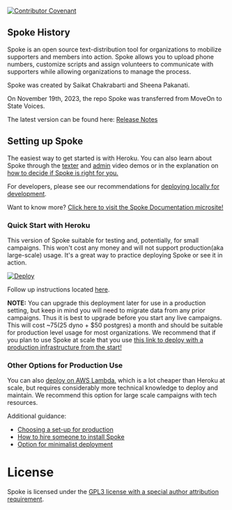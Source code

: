 [![Contributor Covenant](https://img.shields.io/badge/Contributor%20Covenant-v1.4%20adopted-ff69b4.svg)](CODE_OF_CONDUCT.md)

## Spoke History

Spoke is an open source text-distribution tool for organizations to mobilize supporters and members into action. Spoke allows you to upload phone numbers, customize scripts and assign volunteers to communicate with supporters while allowing organizations to manage the process.

Spoke was created by Saikat Chakrabarti and Sheena Pakanati.

On November 19th, 2023, the repo Spoke was transferred from MoveOn to State Voices.

The latest version can be found here: [Release Notes](https://github.com/StateVoicesNational/Spoke/blob/main/docs/RELEASE_NOTES.md)

## Setting up Spoke

The easiest way to get started is with Heroku. You can also learn about Spoke through the [texter](https://youtu.be/EqE1UDvKGco) and [admin](https://youtu.be/PTMykMX8gII) video demos or in the explanation on [how to decide if Spoke is right for you.](docs/EXPLANATION_DECIDING_ON_SPOKE.md)

For developers, please see our recommendations for [deploying locally for development](docs/HOWTO_DEVELOPMENT_LOCAL_SETUP.md).

Want to know more?
[Click here to visit the Spoke Documentation microsite!](https://statevoicesnational.github.io/Spoke/)

### Quick Start with Heroku

This version of Spoke suitable for testing and, potentially, for small campaigns. This won't cost any money and will not support production(aka large-scale) usage. It's a great way to practice deploying Spoke or see it in action.

<a href="https://heroku.com/deploy?template=https://github.com/StateVoicesNational/Spoke/tree/v14.1.2">

  <img src="https://www.herokucdn.com/deploy/button.svg" alt="Deploy">
</a>

Follow up instructions located [here](docs/HOWTO_HEROKU_DEPLOY.md).

**NOTE:** You can upgrade this deployment later for use in a production setting, but keep in mind you will need to migrate data from any prior campaigns. Thus it is best to upgrade before you start any live campaigns. This will cost ~$75 ($25 dyno + \$50 postgres) a month and should be suitable for production level usage for most organizations. We recommend that if you plan to use Spoke at scale that you use [this link to deploy with a production infrastructure from the start!](https://heroku.com/deploy?template=https://github.com/StateVoicesNational/Spoke/tree/heroku-button-paid)

### Other Options for Production Use

You can also [deploy on AWS Lambda.](docs/HOWTO_DEPLOYING_AWS_LAMBDA.md) which is a lot cheaper than Heroku at scale, but requires considerably more technical knowledge to deploy and maintain. We recommend this option for large scale campaigns with tech resources.

Additional guidance:

- [Choosing a set-up for production](docs/EXPLANATION_CHOOSE_A_SETUP.md)
- [How to hire someone to install Spoke](docs/HOWTO_HIRE_SOMEONE_TO_INSTALL_SPOKE.md)
- [Option for minimalist deployment](docs/HOWTO_MINIMALIST_DEPLOY.md)

# License

Spoke is licensed under the [GPL3 license with a special author attribution requirement](LICENSE).
